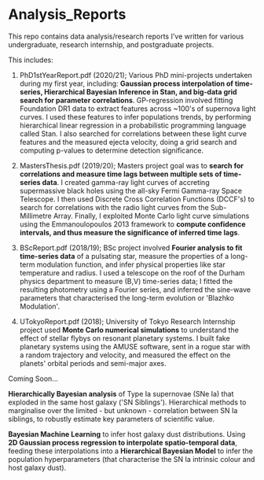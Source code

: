 # Analysis_Reports
This repo contains data analysis/research reports I've written for various undergraduate, research internship, and postgraduate projects.

This includes:

1) PhD1stYearReport.pdf (2020/21); Various PhD mini-projects undertaken during my first year, including: **Gaussian process interpolation of time-series, Hierarchical Bayesian Inference in Stan, and big-data grid search for parameter correlations**. GP-regression involved fitting Foundation DR1 data to extract features across ~100's of supernova light curves. I used these features to infer populations trends, by performing hierarchical linear regression in a probabilistic programming language called Stan. I also searched for correlations between these light curve features and the measured ejecta velocity, doing a grid search and computing p-values to determine detection significance.

2) MastersThesis.pdf (2019/20); Masters project goal was to **search for correlations and measure time lags between multiple sets of time-series data**. I created gamma-ray light curves of accreting supermassive black holes using the all-sky Fermi Gamma-ray Space Telescope. I then used Discrete Cross Correlation Functions (DCCF's) to search for correlations with the radio light curves from the Sub-Millimetre Array. Finally, I exploited Monte Carlo light curve simulations using the Emmanoulopoulos 2013 framework to **compute confidence intervals, and thus measure the significance of inferred time lags**.

3) BScReport.pdf (2018/19); BSc project involved **Fourier analysis to fit time-series data** of a pulsating star, measure the properties of a long-term modulation function, and infer physical properties like star temperature and radius. I used a telescope on the roof of the Durham physics department to measure (B,V) time-series data; I fitted the resulting photometry using a Fourier series, and inferred the sine-wave parameters that characterised the long-term evolution or 'Blazhko Modulation'. 

4) UTokyoReport.pdf (2018); University of Tokyo Research Internship project used **Monte Carlo numerical simulations** to understand the effect of stellar flybys on resonant planetary systems. I built fake planetary systems using the AMUSE software, sent in a rogue star with a random trajectory and velocity, and measured the effect on the planets' orbital periods and semi-major axes.

Coming Soon...

**Hierarchically Bayesian analysis** of Type Ia supernovae (SNe Ia) that exploded in the same host galaxy ('SN Siblings'). Hierarchical methods to marginalise over the limited - but unknown - correlation between SN Ia siblings, to robustly estimate key parameters of scientific value.

**Bayesian Machine Learning** to infer host galaxy dust distributions. Using **2D Gaussian process regression to interpolate spatio-temporal data**, feeding these interpolations into a **Hierarchical Bayesian Model** to infer the population hyperparameters (that characterise the SN Ia intrinsic colour and host galaxy dust).
